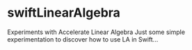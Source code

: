# swiftLinearAlgebra
Experiments with Accelerate Linear Algebra
Just some simple experimentation to discover how to use LA in Swift...
